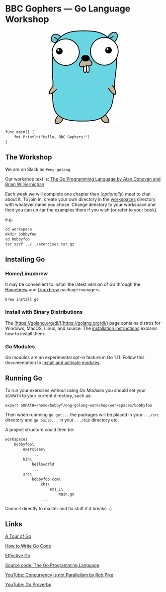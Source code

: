 # BBC Gophers — Go Language Workshop

<p align="center">
  <img width="225" height="300" src="https://github.com/bbc/eng-golang-workshop/raw/master/resources/gopher.gif">
</p>

```
func main() {
	fmt.Println("Hello, BBC Gophers!")
}
```

## The Workshop
We are on Slack as `#eng-golang`

Our workshop text is:
[The Go Programming Language by Alan Donovan and Brian W. Kernighan](https://www.gopl.io/)

Each week we will complete one chapter then (_optionally_) meet to chat about it.
To join in, create your own directory in the [workspaces](workspaces) directory
with whatever name you chose. Change directory to your workspace and then you
can un-tar the examples there if you wish (or refer to your book).

e.g.
```
cd workspace
mkdir bobbyfoo
cd bobbyfoo
tar xzvf ../../exercises.tar.gz
```

## Installing Go

###  Home/Linuxbrew
It may be convenient to install the latest version of Go through the
[Homebrew](https://brew.sh/) and [Linuxbrew](http://linuxbrew.sh/) package
managers.

```
brew install go
```

### Install with Binary Distributions
The [https://golang.org/dl/](https://golang.org/dl/) page contains distros for
Windows, MacOS, Linux, and source. The
[installation instructions](https://golang.org/doc/install) explains how to
install them.

### Go Modules

_Go modules_ are an experimental opt-in feature in Go 1.11. Follow this
documentation to [install and activate modules](https://github.com/golang/go/wiki/Modules#installing-and-activating-module-support).

## Running Go

To run your exercises without using _Go Modules_ you should set your `$GOPATH` to your current directory, such as:
```
export GOPATH=/home/bobbyf/eng-golang-workshop/workspaces/bobbyfoo
```

Then when runnning `go get...` the packages will be placed in your `.../src` directory and `go build...` in your `.../bin` directory etc.

A project structure could then be:

```
workspaces
    bobbyfoo\
        exercises\
            ...
        bin\
            helloworld
            ...
        src\
            bobbyfoo.com\
                ch1\
                    ex1_1\
                        main.go
                ...
```

Commit directly to master and fix stuff if it breaks. :)

## Links

[A Tour of Go](https://tour.golang.org/welcome/1)

[How to Write Go Code](https://golang.org/doc/code.html)

[Effective Go](https://golang.org/doc/effective_go.html)

[Source code: The Go Programming Language](https://github.com/adonovan/gopl.io)

[YouTube: Concurrency is not Parallelism by Rob Pike](https://www.youtube.com/watch?v=oV9rvDllKEg)

[YouTube: Go Proverbs](https://www.youtube.com/watch?v=PAAkCSZUG1c)
